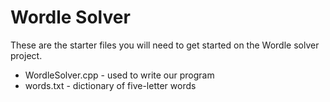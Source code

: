 # Wordle Solver
These are the starter files you will need to get started on the Wordle solver project.

* WordleSolver.cpp - used to write our program
* words.txt - dictionary of five-letter words
